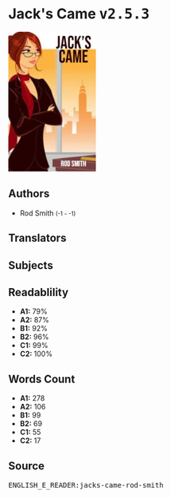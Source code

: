 # Jack's Came <kbd>v2.5.3</kbd>

![](./cover.medium.jpg "")

## Authors


 - Rod Smith <small>(-1 - -1)</small>

## Translators



## Subjects



## Readablility


 - **A1:** 79%
 - **A2:** 87%
 - **B1:** 92%
 - **B2:** 96%
 - **C1:** 99%
 - **C2:** 100%

## Words Count


 - **A1:** 278
 - **A2:** 106
 - **B1:** 99
 - **B2:** 69
 - **C1:** 55
 - **C2:** 17

## Source


<kbd>ENGLISH_E_READER:jacks-came-rod-smith</kbd>
